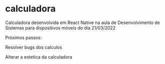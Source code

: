 # calculadora
Calculadora desenvolvida em React Native na aula de Desenvolvimento de Sistemas para dispositivos móveis do dia 21/03/2022

Próximos passos:

  Resolver bugs dos calculos

  Alterar a estetica da calculadora

